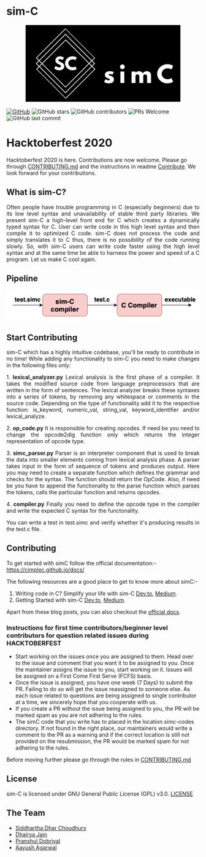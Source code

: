 
# sim-C

<p align="center">
  <img src="./logo.png" height="200">
</p>

[![GitHub](https://img.shields.io/github/license/cimplec/sim-c)](https://github.com/cimplec/sim-c/blob/master/LICENSE)  ![GitHub stars](https://img.shields.io/github/stars/cimplec/sim-c?style=plastic)  ![GitHub contributors](https://img.shields.io/github/contributors/cimplec/sim-c)  ![PRs Welcome](https://img.shields.io/badge/PRs-welcome-brightgreen.svg)  ![GitHub last commit](https://img.shields.io/github/last-commit/cimplec/sim-c)

# Hacktoberfest 2020

Hacktoberfest 2020 is here. Contributions are now welcome. Please go through [CONTRIBUTING.md](./CONTRIBUTING.md) and the instructions in readme [Contribute](#contribute). We look forward for your contributions.

## What is sim-C?

<p align="justify">Often people have trouble programming in C (especially beginners) due to its low level syntax and unavailability of stable third party libraries. We present sim-C a high-level front end for C which creates a dynamically typed syntax for C. User can write code in this high level syntax and then compile it to optimized C code. sim-C does not process the code and simply translates it to C thus, there is no possibility of the code running slowly. So, with sim-C users can write code faster using the high level syntax and at the same time be able to harness the power and speed of a C program. Let us make C cool again.</p>

## Pipeline

<p align="center">
  <img src="./simc-pipeline.png">
</p>

## Start Contributing

<p align="justify">sim-C which has a highly intuitive codebase, you'll be ready to contribute in no time!
While adding any functionality to sim-C you need to make changes in the following files only:</p>

<p align="justify">1. <strong>lexical_analyzer.py</strong>
Lexical analysis is the first phase of a compiler. It takes the modified source code from language preprocessors that are written in the form of sentences. The lexical analyzer breaks these syntaxes into a series of tokens, by removing any whitespace or comments in the source code. Depending on the type of functionality add it to the respective function: is_keyword, numeric_val, string_val, keyword_identifier and/or lexical_analyze.</p>

<p align="justify">2. <strong>op_code.py</strong>
It is responsible for creating opcodes. If need be you need to change the opcode2dig function only which returns the integer representation of opcode type.</p>

<p align="justify">3. <strong>simc_parser.py</strong>
Parser is an interpreter component that is used to break the data into smaller elements coming from lexical analysis phase. A parser takes input in the form of sequence of tokens and produces output. Here you may need to create a separate function which defines the grammar and checks for the syntax. The function should return the OpCode. Also, if need be you have to append the functionality to the parse function which parses the tokens, calls the particular function and returns opcodes.</p>

<p align="justify">4. <strong>compiler.py</strong>
Finally you need to define the opcode type in the compiler and write the expected C syntax for the functonality.</p>

<p align="justify">You can write a test in test.simc and verify whether it's producing results in the test.c file.</p>


## Contributing
<span id="contribute"></span>
To get started with simC follow the official documentation:- https://cimplec.github.io/docs/

The following resources are a good place to get to know more about simC:-

1) Writing code in C? Simplify your life with sim-C <a href="https://dev.to/cimplec/writing-code-in-c-simplify-your-life-with-sim-c-2dkj">Dev.to</a>, <a href="https://medium.com/oss-build/writing-code-in-c-simplify-your-life-with-sim-c-9dd98f882bf8">Medium</a>.
2) Getting Started with sim-C <a href="https://dev.to/cimplec/getting-started-with-sim-c-4iek">Dev.to</a>, <a href="https://medium.com/oss-build/getting-started-with-sim-c-1397ee539877">Medium</a>.

Apart from these blog posts, you can also checkout the <a href="https://cimplec.github.io/docs">official docs</a>.

### Instructions for first time contributors/beginner level contributors for question related issues during HACKTOBERFEST

- Start working on the issues once you are assigned to them. Head over to the issue and comment that you want it to be assigned to you. Once the maintainer assigns the issue to you, start working on it. Issues will be assigned on a First Come First Serve (FCFS) basis.
- Once the issue is assigned, you have one week (7 Days) to submit the PR. Failing to do so will get the issue reassigned to someone else. As each issue related to questions are being assigned to single contributor at a time, we sincerely hope that you cooperate with us.
- If you create a PR without the issue being assigned to you, the PR will be marked spam as you are not adhering to the rules.   
- The simC code that you write has to placed in the location simc-codes directory. If not found in the right place, our maintainers would write a comment to the PR as a warning and if the correct location is still not provided on the resubmission, the PR would be marked spam for not adhering to the rules.

Before moving further please go through the rules in [CONTRIBUTING.md](./CONTRIBUTING.md)   

## License

sim-C is licensed under GNU General Public License (GPL) v3.0. [LICENSE](./LICENSE)

## The Team

- [Siddhartha Dhar Choudhury](https://github.com/frankhart2018)
- [Dhairya Jain](https://github.com/dhairyaj)
- [Pranshul Dobriyal](https://github.com/PranshulDobriyal)
- [Aayush Agarwal](https://github.com/Aayush-99)
